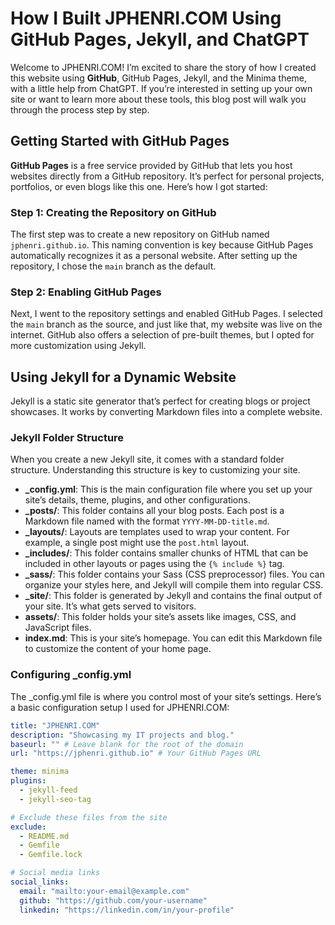 # How I Built JPHENRI.COM Using GitHub Pages, Jekyll, and ChatGPT

Welcome to JPHENRI.COM! I’m excited to share the story of how I created this website using **GitHub**, GitHub Pages, Jekyll, and the Minima theme, with a little help from ChatGPT. If you’re interested in setting up your own site or want to learn more about these tools, this blog post will walk you through the process step by step.

## Getting Started with GitHub Pages

**GitHub Pages** is a free service provided by GitHub that lets you host websites directly from a GitHub repository. It’s perfect for personal projects, portfolios, or even blogs like this one. Here’s how I got started:

### Step 1: Creating the Repository on GitHub

The first step was to create a new repository on GitHub named `jphenri.github.io`. This naming convention is key because GitHub Pages automatically recognizes it as a personal website. After setting up the repository, I chose the `main` branch as the default.

### Step 2: Enabling GitHub Pages

Next, I went to the repository settings and enabled GitHub Pages. I selected the `main` branch as the source, and just like that, my website was live on the internet. GitHub also offers a selection of pre-built themes, but I opted for more customization using Jekyll.

## Using Jekyll for a Dynamic Website

Jekyll is a static site generator that’s perfect for creating blogs or project showcases. It works by converting Markdown files into a complete website.

### Jekyll Folder Structure

When you create a new Jekyll site, it comes with a standard folder structure. Understanding this structure is key to customizing your site.

- **_config.yml**: This is the main configuration file where you set up your site’s details, theme, plugins, and other configurations.
- **_posts/**: This folder contains all your blog posts. Each post is a Markdown file named with the format `YYYY-MM-DD-title.md`.
- **_layouts/**: Layouts are templates used to wrap your content. For example, a single post might use the `post.html` layout.
- **_includes/**: This folder contains smaller chunks of HTML that can be included in other layouts or pages using the `{% include %}` tag.
- **_sass/**: This folder contains your Sass (CSS preprocessor) files. You can organize your styles here, and Jekyll will compile them into regular CSS.
- **_site/**: This folder is generated by Jekyll and contains the final output of your site. It’s what gets served to visitors.
- **assets/**: This folder holds your site’s assets like images, CSS, and JavaScript files.
- **index.md**: This is your site’s homepage. You can edit this Markdown file to customize the content of your home page.

### Configuring _config.yml

The _config.yml file is where you control most of your site’s settings. Here’s a basic configuration setup I used for JPHENRI.COM:

```yaml
title: "JPHENRI.COM"
description: "Showcasing my IT projects and blog."
baseurl: "" # Leave blank for the root of the domain
url: "https://jphenri.github.io" # Your GitHub Pages URL

theme: minima
plugins:
  - jekyll-feed
  - jekyll-seo-tag

# Exclude these files from the site
exclude:
  - README.md
  - Gemfile
  - Gemfile.lock

# Social media links
social_links:
  email: "mailto:your-email@example.com"
  github: "https://github.com/your-username"
  linkedin: "https://linkedin.com/in/your-profile"
```
